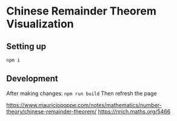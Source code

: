 # Chinese Remainder Theorem Visualization

## Setting up
```npm i```
## Development
After making changes:
```npm run build```
Then refresh the page


https://www.mauriciopoppe.com/notes/mathematics/number-theory/chinese-remainder-theorem/
https://nrich.maths.org/5466